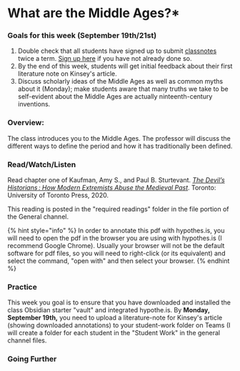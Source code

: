 # What are the Middle Ages?\*

### Goals for this week (September 19th/21st)

1. Double check that all students have signed up to submit [classnotes](../course-info/syllabus/coursework/reflections/2.-obsidian-notes/classnotes.md) twice a term. [Sign up here](https://docs.google.com/spreadsheets/d/1sCloWfNgj3t\_YD8-vx2toFdw4BbTuWXFHJr2mHYP5zc/edit?usp=sharing) if you have not already done so.
2. By the end of this week, students will get initial feedback about their first literature note on Kinsey's article.&#x20;
3. Discuss scholarly ideas of the Middle Ages as well as common myths about it (Monday); make students aware that many truths we take to be self-evident about the Middle Ages are actually ninteenth-century inventions.&#x20;

### Overview:

The class introduces you to the Middle Ages. The professor will discuss the different ways to define the period and how it has traditionally been defined.&#x20;



### Read/Watch/Listen

Read chapter one of Kaufman, Amy S., and Paul B. Sturtevant. [_The Devil’s Historians : How Modern Extremists Abuse the Medieval Past_](https://cmailcarletonca.sharepoint.com/:b:/r/sites/MEMS2001977/Shared%20Documents/General/Required%20readings/The%20Devil's%20Historians\_%20How%20Modern%20Extremi%20-%20By%20Amy%20S.%20Kaufman%20\(1\).pdf?csf=1\&web=1\&e=uo8nt9). Toronto: University of Toronto Press, 2020.&#x20;

This reading is posted in the "required readings" folder in the file portion of the General channel.&#x20;

{% hint style="info" %}
In order to annotate this pdf with hypothes.is, you will need to open the pdf in the browser you are using with hypothes.is (I recommend Google Chrome). Usually your browser will not be the default software for pdf files, so you will need to right-click (or its equivalent) and select the command, "open with" and then select your browser.&#x20;
{% endhint %}

### Practice

This week you goal is to ensure that you have downloaded and installed the class Obsidian starter "vault" and integrated hypothe.is. By **Monday, September 19th,** you need to upload a literature-note for Kinsey's article (showing downloaded annotations) to your student-work folder on Teams (I will create a folder for each student in the "Student Work" in the general channel files.&#x20;

### Going Further

